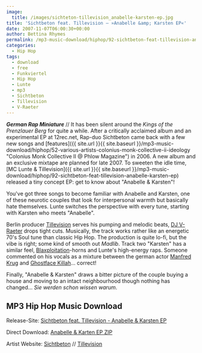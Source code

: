 ```yaml
---
image:
  title: /images/sichteton-tillevision_anabelle-karsten-ep.jpg
title: 'Sichtbeton feat. Tillevision – »Anabelle &amp; Karsten EP«'
date: 2007-11-07T06:00:30+00:00
author: Bettina Rhymes
permalink: /mp3-music-download/hiphop/92-sichtbeton-feat-tillevision-anabelle-karsten-ep
categories:
  - Hip Hop
tags:
  - download
  - free
  - Funkviertel
  - Hip Hop
  - Lunte
  - mp3
  - Sichtbeton
  - Tillevision
  - V-Raeter
---
```

***German Rap Miniature*** // It has been silent around the _Kings of the Prenzlauer Berg_ for quite a while. After a critically acclaimed album and an experimental EP at 12rec.net, Rap-duo Sichtbeton came back with a few new songs and [features]({{ site.url }}{{ site.baseurl }}/mp3-music-download/hiphop/52-various-artists-colonius-monk-collective-ii-ideology "Colonius Monk Collective II @ Phlow Magazine") in 2006. A new album and an exclusive mixtape are planned for late 2007. To sweeten the idle time, [MC Lunte & Tillevision]({{ site.url }}{{ site.baseurl }}/mp3-music-download/hiphop/92-sichtbeton-feat-tillevision-anabelle-karsten-ep) released a tiny concept EP: get to know about "Anabelle & Karsten"!<!--more-->

<!--adsense-->

You've got three songs to become familiar with Anabelle and Karsten, one of these neurotic couples that look for interpersonal warmth but basically hate themselves. Lunte switches the perspective with every tune, starting with Karsten who meets "Anabelle".

Berlin producer [Tillevision](http://www.myspace.com/tillevision "Tillevision @ Myspace") serves his pumping and melodic beats, [DJ V-Raeter](http://www.myspace.com/vraeter "V-Raeter @ Myspace") drops tight cuts. Musically, the track works rather like an energetic 70's Soul tune than classic Hip Hop. The production is quite lo-fi, but the vibe is right; some kind of smooth out _Madlib_. Track two "Karsten" has a similar feel, [Blaxploitation](http://en.wikipedia.org/wiki/Blaxploitation "Blaxploitation @ Wikipedia")-horns and Lunte's high-energy raps. Someone commented on his vocals as a mixture between the german actor [Manfred Krug](http://en.wikipedia.org/wiki/Manfred_Krug "Manfred Krug @ Wikipedia") and [Ghostface Killah](http://www.myspace.com/ghostface "Ghostface @ Myspace")... correct!

Finally, "Anabelle & Karsten" draws a bitter picture of the couple buying a house and moving to an intact neighbourhood though nothing has changed... _Sie werden schon wissen warum_.

## MP3 Hip Hop Music Download

Release-Site: [Sichtbeton feat. Tillevision - Anabelle & Karsten EP](http://www.archive.org/details/AnabelleUndKarsten-SichtbetonFeat.Tillevision)
  
Direct Download: [Anabelle & Karten EP ZIP](http://www.archive.org/download/AnabelleUndKarsten-SichtbetonFeat.Tillevision/AnabelleUndKarsten-SichtbetonFeat.Tillevision_vbr_mp3.zip "Anabelle & Karsten EP ZIP")
  
Artist Website: [Sichtbeton](http://www.myspace.com/sichtbeton "Sichtbeton @ Myspace") // [](http://www.yukiyaki.org/ "Yuki Yaki Website")[Tillevision](http://www.myspace.com/tillevision "Tillevision @ Myspace")